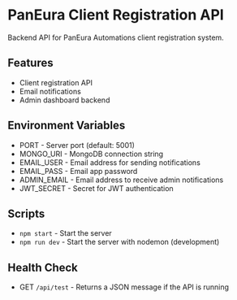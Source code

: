 # PanEura Client Registration API

Backend API for PanEura Automations client registration system.

## Features
- Client registration API
- Email notifications
- Admin dashboard backend

## Environment Variables
- PORT - Server port (default: 5001)
- MONGO_URI - MongoDB connection string
- EMAIL_USER - Email address for sending notifications
- EMAIL_PASS - Email app password
- ADMIN_EMAIL - Email address to receive admin notifications
- JWT_SECRET - Secret for JWT authentication

## Scripts
- `npm start` - Start the server
- `npm run dev` - Start the server with nodemon (development)

## Health Check
- GET `/api/test` - Returns a JSON message if the API is running 